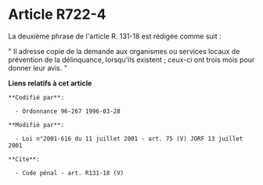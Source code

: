 # Article R722-4

La deuxième phrase de l'article R. 131-18 est rédigée comme suit : 

" Il adresse copie de la demande aux organismes ou services locaux de prévention de la délinquance, lorsqu'ils existent ;
ceux-ci ont trois mois pour donner leur avis. "

**Liens relatifs à cet article**

	**Codifié par**:

	  - Ordonnance 96-267 1996-03-28

	**Modifié par**:

	  - Loi n°2001-616 du 11 juillet 2001 - art. 75 (V) JORF 13 juillet 2001

	**Cite**:

	  - Code pénal - art. R131-18 (V)
